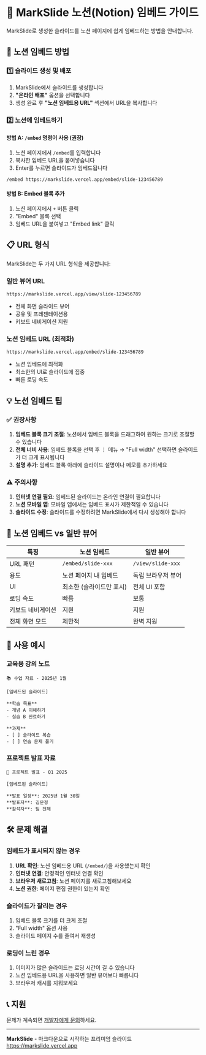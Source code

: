 # 📄 MarkSlide 노션(Notion) 임베드 가이드

MarkSlide로 생성한 슬라이드를 노션 페이지에 쉽게 임베드하는 방법을 안내합니다.

## 🎯 노션 임베드 방법

### 1️⃣ 슬라이드 생성 및 배포

1. MarkSlide에서 슬라이드를 생성합니다
2. **"온라인 배포"** 옵션을 선택합니다
3. 생성 완료 후 **"노션 임베드용 URL"** 섹션에서 URL을 복사합니다

### 2️⃣ 노션에 임베드하기

#### 방법 A: `/embed` 명령어 사용 (권장)

1. 노션 페이지에서 `/embed`를 입력합니다
2. 복사한 임베드 URL을 붙여넣습니다
3. Enter를 누르면 슬라이드가 임베드됩니다

```
/embed https://markslide.vercel.app/embed/slide-123456789
```

#### 방법 B: Embed 블록 추가

1. 노션 페이지에서 `+` 버튼 클릭
2. "Embed" 블록 선택
3. 임베드 URL을 붙여넣고 "Embed link" 클릭

## 📋 URL 형식

MarkSlide는 두 가지 URL 형식을 제공합니다:

### 일반 뷰어 URL
```
https://markslide.vercel.app/view/slide-123456789
```
- 전체 화면 슬라이드 뷰어
- 공유 및 프레젠테이션용
- 키보드 네비게이션 지원

### 노션 임베드 URL (최적화)
```
https://markslide.vercel.app/embed/slide-123456789
```
- 노션 임베드에 최적화
- 최소한의 UI로 슬라이드에 집중
- 빠른 로딩 속도

## 💡 노션 임베드 팁

### ✅ 권장사항

1. **임베드 블록 크기 조절**: 노션에서 임베드 블록을 드래그하여 원하는 크기로 조절할 수 있습니다
2. **전체 너비 사용**: 임베드 블록을 선택 후 ⋮ 메뉴 → "Full width" 선택하면 슬라이드가 더 크게 표시됩니다
3. **설명 추가**: 임베드 블록 아래에 슬라이드 설명이나 메모를 추가하세요

### ⚠️ 주의사항

1. **인터넷 연결 필요**: 임베드된 슬라이드는 온라인 연결이 필요합니다
2. **노션 모바일 앱**: 모바일 앱에서는 임베드 표시가 제한적일 수 있습니다
3. **슬라이드 수정**: 슬라이드를 수정하려면 MarkSlide에서 다시 생성해야 합니다

## 🔄 노션 임베드 vs 일반 뷰어

| 특징 | 노션 임베드 | 일반 뷰어 |
|-----|------------|----------|
| URL 패턴 | `/embed/slide-xxx` | `/view/slide-xxx` |
| 용도 | 노션 페이지 내 임베드 | 독립 브라우저 뷰어 |
| UI | 최소한 (슬라이드만 표시) | 전체 UI 포함 |
| 로딩 속도 | 빠름 | 보통 |
| 키보드 네비게이션 | 지원 | 지원 |
| 전체 화면 모드 | 제한적 | 완벽 지원 |

## 🎨 사용 예시

### 교육용 강의 노트
```
📚 수업 자료 - 2025년 1월

[임베드된 슬라이드]

**학습 목표**
- 개념 A 이해하기
- 실습 B 완료하기

**과제**
- [ ] 슬라이드 복습
- [ ] 연습 문제 풀기
```

### 프로젝트 발표 자료
```
🎯 프로젝트 발표 - Q1 2025

[임베드된 슬라이드]

**발표 일정**: 2025년 1월 30일
**발표자**: 김문정
**참석자**: 팀 전체
```

## 🛠️ 문제 해결

### 임베드가 표시되지 않는 경우

1. **URL 확인**: 노션 임베드용 URL (`/embed/`)을 사용했는지 확인
2. **인터넷 연결**: 안정적인 인터넷 연결 확인
3. **브라우저 새로고침**: 노션 페이지를 새로고침해보세요
4. **노션 권한**: 페이지 편집 권한이 있는지 확인

### 슬라이드가 잘리는 경우

1. 임베드 블록 크기를 더 크게 조절
2. "Full width" 옵션 사용
3. 슬라이드 페이지 수를 줄여서 재생성

### 로딩이 느린 경우

1. 이미지가 많은 슬라이드는 로딩 시간이 길 수 있습니다
2. 노션 임베드용 URL을 사용하면 일반 뷰어보다 빠릅니다
3. 브라우저 캐시를 지워보세요

## 📞 지원

문제가 계속되면 [개발자에게 문의](https://open.kakao.com/o/gubGYQ7g)하세요.

---

**MarkSlide** - 마크다운으로 시작하는 프리미엄 슬라이드
https://markslide.vercel.app
